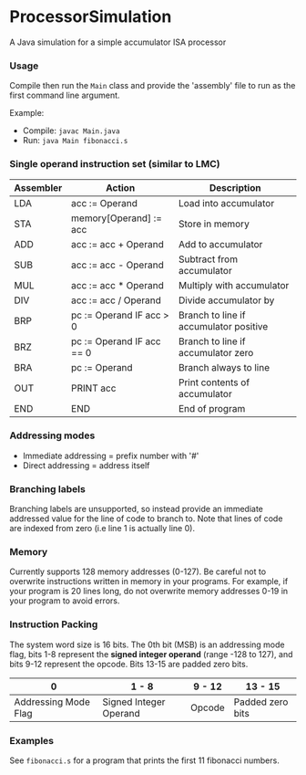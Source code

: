 # ProcessorSimulation
A Java simulation for a simple accumulator ISA processor

### Usage
Compile then run the `Main` class and provide the 'assembly' file to run as the first command line argument.

Example:
- Compile: `javac Main.java`
- Run: `java Main fibonacci.s`

### Single operand instruction set (similar to LMC)
| Assembler  | Action | Description |
| ------------- | ------------- | ------------- |
| LDA <Operand>  | acc := Operand  | Load into accumulator
| STA <Operand>  | memory[Operand] := acc  | Store in memory
| ADD <Operand> | acc := acc + Operand | Add to accumulator
| SUB <Operand> | acc := acc - Operand | Subtract from accumulator
| MUL <Operand> | acc := acc * Operand | Multiply with accumulator
| DIV <Operand> | acc := acc / Operand | Divide accumulator by
| BRP <Operand> | pc := Operand IF acc > 0 | Branch to line if accumulator positive
| BRZ <Operand> | pc := Operand IF acc == 0 | Branch to line if accumulator zero
| BRA <Operand> | pc := Operand | Branch always to line
| OUT | PRINT acc | Print contents of accumulator
| END | END | End of program

### Addressing modes
- Immediate addressing = prefix number with '#'
- Direct addressing = address itself

### Branching labels
Branching labels are unsupported, so instead provide an immediate addressed value for the line of code
to branch to. Note that lines of code are indexed from zero (i.e line 1 is actually line 0).

### Memory
Currently supports 128 memory addresses (0-127). Be careful not to overwrite instructions
written in memory in your programs. For example, if your program is 20 lines long, do not 
overwrite memory addresses 0-19 in your program to avoid errors.

### Instruction Packing
The system word size is 16 bits. The 0th bit (MSB) is an addressing mode flag, bits 1-8
represent the **signed integer operand** (range -128 to 127), and bits 9-12 represent the opcode.
Bits 13-15 are padded zero bits.

| 0 | 1 - 8 | 9 - 12 | 13 - 15 |
| --- | --- | ------ | ------- |
| Addressing Mode Flag | Signed Integer Operand | Opcode | Padded zero bits |

### Examples
See `fibonacci.s` for a program that prints the first 11 fibonacci numbers.
